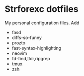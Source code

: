 # Strforexc dotfiles
My personal configuration files. Add 
- fasd 
- diffs-so-funny
- prozto
- fast-syntax-highlighting
- neovim
- fd-find,tldr,ripgrep
- tmux
- zsh
